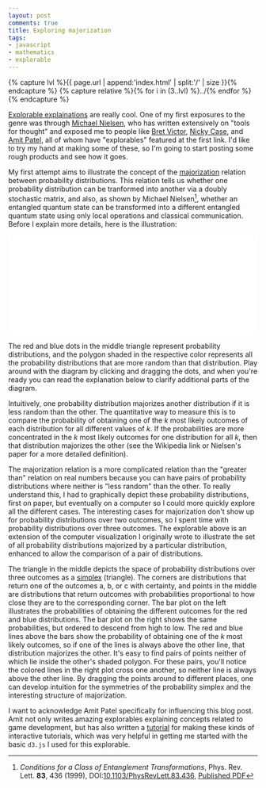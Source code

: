 ```yaml
---
layout: post
comments: true
title: Exploring majorization
tags:
- javascript
- mathematics
- explorable
---
```


{% capture lvl %}{{ page.url | append:'index.html' | split:'/' | size }}{% endcapture %}
{% capture relative %}{% for i in (3..lvl) %}../{% endfor %}{% endcapture %}

[Explorable explainations](https://explorabl.es/) are really cool.
One of my first exposures to the genre was through [Michael Nielsen](https://michaelnielsen.org/), who has written extensively on "tools for thought" and exposed me to people like [Bret Victor](http://worrydream.com/), [Nicky Case](https://ncase.me/), and [Amit Patel](https://www.redblobgames.com/), all of whom have "explorables" featured at the first link.
I'd like to try my hand at making some of these, so I'm going to start posting some rough products and see how it goes.

My first attempt aims to illustrate the concept of the [majorization](https://en.wikipedia.org/wiki/Majorization) relation between probability distributions.
This relation tells us whether one probability distribution can be tranformed into another via a doubly stochastic matrix, and also, as shown by Michael Nielsen[^majorization-prl], whether an entangled quantum state can be transformed into a different entangled quantum state using only local operations and classical communication.
Before I explain more details, here is the illustration:

<div id="demo">
  <svg viewBox="0 0 550 220" style="background:white">
  </svg>
</div>

The red and blue dots in the middle triangle represent probability distributions, and the polygon shaded in the respective color represents all the probability distributions that are more random than that distribution.
Play around with the diagram by clicking and dragging the dots, and when you're ready you can read the explanation below to clarify additional parts of the diagram.

Intuitively, one probability distribution majorizes another distribution if it is less random than the other.
The quantitative way to measure this is to compare the probability of obtaining one of the $k$ most likely outcomes of each distribution for all different values of $k$.
If the probabilities are more concentrated in the $k$ most likely outcomes for one distribution for all $k$, then that distribution majorizes the other (see the Wikipedia link or Nielsen's paper for a more detailed definition).

The majorization relation is a more complicated relation than the "greater than" relation on real numbers because you can have pairs of probability distributions where neither is "less random" than the other.
To really understand this, I had to graphically depict these probability distributions, first on paper, but eventually on a computer so I could more quickly explore all the different cases.
The interesting cases for majorization don't show up for probability distributions over two outcomes, so I spent time with probability distributions over three outcomes.
The explorable above is an extension of the computer visualization I originally wrote to illustrate the set of all probability distributions majorized by a particular distribution, enhanced to allow the comparison of a pair of distributions.

The triangle in the middle depicts the space of probability distributions over three outcomes as a [simplex](https://en.wikipedia.org/wiki/Simplex) (triangle).
The corners are distributions that return one of the outcomes a, b, or c with certainty, and points in the middle are distributions that return outcomes with probabilities proportional to how close they are to the corresponding corner.
The bar plot on the left illustrates the probabilities of obtaining the different outcomes for the red and blue distributions.
The bar plot on the right shows the same probabilities, but ordered to descend from high to low.
The red and blue lines above the bars show the probability of obtaining one of the $k$ most likely outcomes, so if one of the lines is always above the other line, that distribution majorizes the other.
It's easy to find pairs of points neither of which lie inside the other's shaded polygon.
For these pairs, you'll notice the colored lines in the right plot cross one another, so neither line is always above the other line.
By dragging the points around to different places, one can develop intuition for the symmetries of the probability simplex and the interesting structure of majorization.

I want to acknowledge Amit Patel specifically for influencing this blog post.
Amit not only writes amazing explorables explaining concepts related to game development, but has also written a [tutorial](https://www.redblobgames.com/making-of/line-drawing/) for making these kinds of interactive tutorials, which was very helpful in getting me started with the basic `d3.js` I used for this explorable.

<script src="https://d3js.org/d3.v4.min.js"></script>
<script src="{{ relative }}js/blog/2022-10-19-majorization.js"></script>

[^majorization-prl]: *Conditions for a Class of Entanglement Transformations*, Phys. Rev. Lett. **83**, 436 (1999), DOI:[10.1103/PhysRevLett.83.436](https://doi.org/10.1103/PhysRevLett.83.436), [Published PDF](https://michaelnielsen.org/papers/majorization.pdf)
